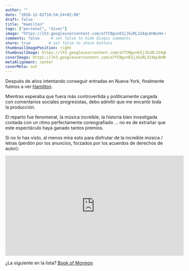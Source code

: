 ```yaml
---
author: ""
date: "2018-12-02T18:54:24+02:00"
draft: false
title: "Hamilton"
tags: ["personal", "diver"]
image: "https://lh3.googleusercontent.com/a7fCNgvnE5jJGiRL324qLOnNuhH-mp3-OYjfLEZvEDVyETX2XwvmCWIPPGrwqJsGJjIHlr-MquKNQ9a3A3ZkbqvNE1wFgPhinsp-9J7kvHlCDuVc-phU18tXtTpzPoDziM1_kDlhg-0=w1920-h1080"
comments: false     # set false to hide Disqus comments
share: true        # set false to share buttons
thumbnailImagePosition: right
thumbnailImage: https://lh3.googleusercontent.com/a7fCNgvnE5jJGiRL324qLOnNuhH-mp3-OYjfLEZvEDVyETX2XwvmCWIPPGrwqJsGJjIHlr-MquKNQ9a3A3ZkbqvNE1wFgPhinsp-9J7kvHlCDuVc-phU18tXtTpzPoDziM1_kDlhg-0=w1920-h1080
coverImage: https://lh3.googleusercontent.com/a7fCNgvnE5jJGiRL324qLOnNuhH-mp3-OYjfLEZvEDVyETX2XwvmCWIPPGrwqJsGJjIHlr-MquKNQ9a3A3ZkbqvNE1wFgPhinsp-9J7kvHlCDuVc-phU18tXtTpzPoDziM1_kDlhg-0=w1920-h1080
metaAlignment: center
coverMeta: out
---
```


Después de años intentando conseguir entradas en Nueva York, finalmente fuimos a ver [Hamilton](https://hamiltonmusical.com/new-york/).

<!--more-->

Mientras esperaba que fuera más controvertida y políticamente cargada con comentarios sociales progresistas, debo admitir que me encantó toda la producción.

El reparto fue fenomenal, la música increíble, la historia bien investigada contada con un ritmo perfectamente coreografiado ... no es de extrañar que este espectáculo haya ganado tantos premios.

Si no lo has visto, al menos mira esto para disfrutar de la increíble música / letras (perdón por los anuncios, forzados por los acuerdos de derechos de autor):
<iframe width="560" height="315" src="https://www.youtube-nocookie.com/embed/MwqkmfFJ6LU" frameborder="0" allow="accelerometer; autoplay; encrypted-media; gyroscope; picture-in-picture" allowfullscreen></iframe>

¿La siguiente en la lista? [Book of Mormon](https://youtu.be/7MEQ7KmpsBk)
